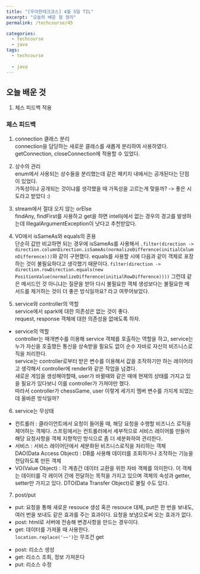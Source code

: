 ```yaml
---
title: "[우아한테크코스] 4월 5일 TIL"
excerpt: "오늘의 배운 점 정리"
permalink: /techcourse/45

categories:
  - techcourse
  - java
tags:
  - techcourse
  
  - java
---  
```

## 오늘 배운 것 
1. 체스 피드백 적용  

### 체스 피드백  
1. connection 클래스 분리  
connection을 담당하는 새로운 클래스를 새롭게 분리하여 사용하였다.  
getConnection, closeConnection에 적용할 수 있었다.  

2. 상수의 관리  
enum에서 사용되는 상수들을 분리했는데 같은 패키지 내에서는 공개된다는 단점이 있었다.  
가독성이냐 공개되는 것이냐를 생각했을 때 가독성을 고르는게 맞을까? -> 좋은 시도라고 받았다 :)

3. stream에서 절대 오지 않는 orElse  
findAny, findFirst를 사용하고 get을 하면 intellij에서 없는 경우의 경고를 발생하는데 IllegalArgumentException이 낫다고 추천받았다.  

4. VO에서 isSameAs와 equals의 혼용  
단순히 값만 비교하면 되는 경우에 isSameAs를 사용해서 `.filter(direction -> direction.columnDirection.isSameAs(normalizeDifference(initialColumnDifference)))`와 같이 구현했다. equals를 사용할 시에 다음과 같이 객체로 포장하는 것이 불필요하다고 생각했기 때문이다.  `filter(direction -> direction.rowDirection.equals(new PositionValue(normalizeDifference(initialRowDifference))))` 그런데 같은 메서드인 것 아니냐는 질문을 받아 다시 불필요한 객체 생성보다는 불필요한 메서드를 제거하는 것이 더 좋은 방식일까요? 라고 여쭈어보았다.  

5. service와 controller의 역할  
service에서 spark에 대한 의존성은 없는 것이 좋다.  
request, response 객체에 대한 의존성을 없애도록 하자.  
- service의 역할  
controller는 매개변수를 이용해 service 객체를 호출하는 역할을 하고, service는 누가 자신을 호출했든 통신을 상속받을 필요도 없이 순수 자바로 자신의 비즈니스로직을 처리한다.  
service는 controller로부터 받은 변수를 이용해서 값을 조작하기만 하는 레이어라고 생각해서 controller에 render와 같은 작업을 넘겼다.  
새로운 게임을 생성해야할때, user가 바뀔때와 같은 때에 현재의 상태를 가지고 있을 필요가 있다보니 이를 controller가 가져야만 했다.  
따라서 controller가 chessGame, user 이렇게 세가지 멤버 변수를 가지게 되었는데 올바른 방식일까?  

6. service는 무상태  
- 컨트롤러 : 클라이언트에서 요청이 들어올 때, 해당 요청을 수행할 비즈니스 로직을 제어하는 객체다. 스프링에서는 컨트롤러에서 세부적으로 서비스 레이어를 만들어 해당 요청사항을 객체 지향적인 방식으로 좀 더 세분화하여 관리한다.  
- 서비스 : 서비스 레이어단에서 세분화된 비즈니스로직을 처리하는 객체  
DAO(Data Access Object) : DB를 사용해 데이터를 조회하거나 조작하는 기능을 전담하도록 만든 객체  
- VO(Value Object) : 각 계층간 데이터 교환을 위한 자바 객체를 의미한다. 이 객체는 데이터를 각 레이어 간에 전달하는 목적을 가지고 있으며 객체의 속성과 getter, setter만 가지고 있다. DTO(Data Transfer Object)로 불릴 수도 있다.  
 
7. post/put  
- put: 요청을 통해 새로운 resouce 생성 혹은 resouce 대체, put은 한 번을 보내도, 여러 번을 보내도 같은 효과를 주는 효과이다. 요청을 보냄으로써 오는 효과가 없다.  
- post: html로 서버에 전송해 변경사항을 만드는 경우이다.  
- get: 데이터를 가져올 때 사용한다.  
`location.replace('~~')`는 무조건 get  
+ post: 리소스 생성  
+ get: 리소스 조회, 정보 가져온다  
+ put: 리소스 수정